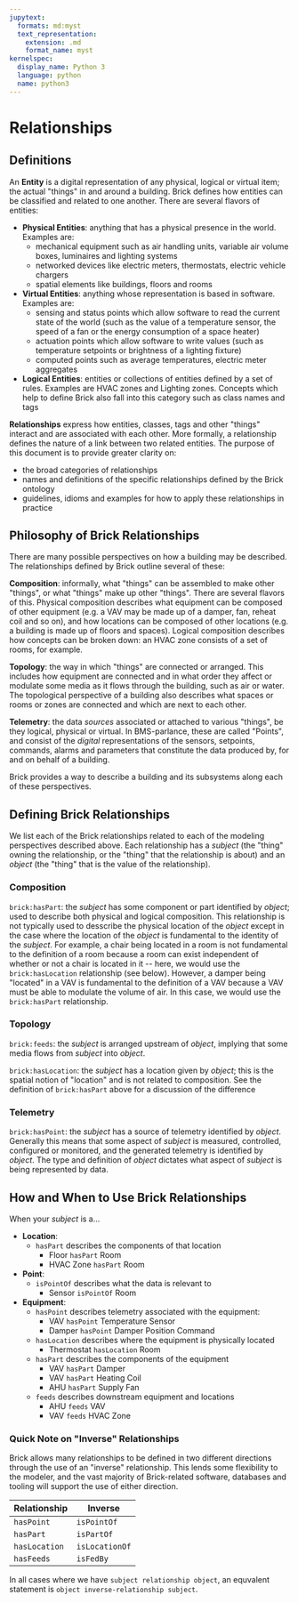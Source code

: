 ```yaml
---
jupytext:
  formats: md:myst
  text_representation:
    extension: .md
    format_name: myst
kernelspec:
  display_name: Python 3
  language: python
  name: python3
---
```


Relationships
=============

## Definitions

An **Entity** is a digital representation of any physical, logical or virtual item; the actual "things" in and around a building.  Brick defines how entities can be classified and related to one another. There are several flavors of entities:

- **Physical Entities**: anything that has a physical presence in the world. Examples are:
    - mechanical equipment such as air handling units, variable air volume boxes, luminaires and lighting systems
    - networked devices like electric meters, thermostats, electric vehicle chargers
    - spatial elements like buildings, floors and rooms
- **Virtual Entities**: anything whose representation is based in software. Examples are:
    - sensing and status points which allow software to read the current state of the world (such as the value of a temperature sensor, the speed of a fan or the energy consumption of a space heater)
    - actuation points which allow software to write values (such as temperature setpoints or brightness of a lighting fixture)
    - computed points such as average temperatures, electric meter aggregates
- **Logical Entities**: entities or collections of entities defined by a set of rules. Examples are HVAC zones and Lighting zones. Concepts which help to define Brick also fall into this category such as class names and tags

**Relationships** express how entities, classes, tags and other "things" interact and are associated with each other. More formally, a relationship defines the nature of a link between two related entities. The purpose of this document is to provide greater clarity on:

- the broad categories of relationships
- names and definitions of the specific relationships defined by the Brick ontology
- guidelines, idioms and examples for how to apply these relationships in practice

## Philosophy of Brick Relationships

There are many possible perspectives on how a building may be described. The relationships defined by Brick outline several of these:

**Composition**: informally, what "things" can be assembled to make other "things", or what "things" make up other "things". There are several flavors of this. Physical composition describes what equipment can be composed of other equipment (e.g. a VAV may be made up of a damper, fan, reheat coil and so on), and how locations can be composed of other locations (e.g. a building is made up of floors and spaces). Logical composition describes how concepts can be broken down: an HVAC zone consists of a set of rooms, for example.

**Topology**: the way in which "things" are connected or arranged. This includes how equipment are connected and in what order they affect or modulate some media as it flows through the building, such as air or water. The topological perspective of a building also describes what spaces or rooms or zones are connected and which are next to each other.

**Telemetry**: the data *sources* associated or attached to various "things", be they logical, physical or virtual. In BMS-parlance, these are called "Points", and consist of the *digital* representations of the sensors, setpoints, commands, alarms and parameters that constitute the data produced by, for and on behalf of a building.

Brick provides a way to describe a building and its subsystems along each of these perspectives.

## Defining Brick Relationships

We list each of the Brick relationships related to each of the modeling perspectives described above. Each relationship has a *subject* (the "thing" owning the relationship, or the "thing" that the relationship is about) and an *object* (the "thing" that is the value of the relationship).

### Composition

`brick:hasPart`: the *subject* has some component or part identified by *object*; used to describe both physical and logical composition. This relationship is not typically used to desscribe the physical location of the *object* except in the case where the location of the *object* is fundamental to the identity of the *subject*. For example, a chair being located in a room is not fundamental to the definition of a room because a room can exist independent of whether or not a chair is located in it -- here, we would use the `brick:hasLocation` relationship (see below). However, a damper being "located" in a VAV is fundamental to the definition of a VAV because a VAV must be able to modulate the volume of air. In this case, we would use the `brick:hasPart` relationship.

### Topology

`brick:feeds`: the *subject* is arranged upstream of *object*, implying that some media flows from *subject* into *object*.

`brick:hasLocation`: the *subject* has a location given by *object*; this is the spatial notion of "location" and is not related to composition. See the definition of `brick:hasPart` above for a discussion of the difference


### Telemetry

`brick:hasPoint`: the *subject* has a source of telemetry identified by *object*. Generally this means that some aspect of *subject* is measured, controlled, configured or monitored, and the generated telemetry is identified by *object*. The type and definition of *object* dictates what aspect of *subject* is being represented by data.

## How and When to Use Brick Relationships

When your *subject* is a...

- **Location**:
  - `hasPart` describes the components of that location
    - Floor `hasPart` Room
    - HVAC Zone `hasPart` Room
- **Point**:
  - `isPointOf` describes what the data is relevant to
    - Sensor `isPointOf` Room
- **Equipment**:
  - `hasPoint` describes telemetry associated with the equipment:
    - VAV `hasPoint` Temperature Sensor
    - Damper `hasPoint` Damper Position Command
  - `hasLocation` describes where the equipment is physically located
    - Thermostat `hasLocation` Room
  - `hasPart` describes the components of the equipment
    - VAV `hasPart` Damper
    - VAV `hasPart` Heating Coil
    - AHU `hasPart` Supply Fan
  - `feeds` describes downstream equipment and locations
    - AHU `feeds` VAV
    - VAV `feeds` HVAC Zone

### Quick Note on "Inverse" Relationships

Brick allows many relationships to be defined in two different directions through the use of an "inverse" relationship. This lends some flexibility to the modeler, and the vast majority of Brick-related software, databases and tooling will support the use of either direction.

| Relationship | Inverse |
|--------------|---------|
| `hasPoint`   | `isPointOf` |
| `hasPart`    | `isPartOf` |
| `hasLocation`| `isLocationOf` |
| `hasFeeds`   | `isFedBy` |

In all cases where we have `subject relationship object`, an equvalent statement is `object inverse-relationship subject`.

